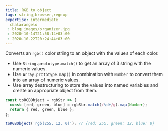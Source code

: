 ```yaml
---
title: RGB to object
tags: string,browser,regexp
expertise: intermediate
  chalarangelo
 : blog_images/organizer.jpg
 : 2020-10-14T21:58:14+03:00
 : 2020-10-22T20:24:44+03:00
---
```


Converts an `rgb()` color string to an object with the values of each color.

- Use `String.prototype.match()` to get an array of 3 string with the numeric values.
- Use `Array.prototype.map()` in combination with `Number` to convert them into an array of numeric values.
- Use array destructuring to store the values into named variables and create an appropriate object from them.

```js
const toRGBObject = rgbStr => {
  const [red, green, blue] = rgbStr.match(/\d+/g).map(Number);
  return { red, green, blue };
};
```

```js
toRGBObject('rgb(255, 12, 0)'); // {red: 255, green: 12, blue: 0}
```

